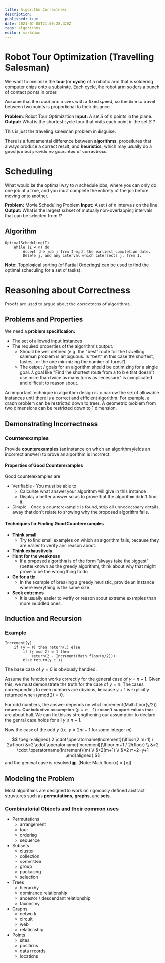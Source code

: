 ```yaml
---
title: Algorithm Correctness
description: 
published: true
date: 2021-07-05T21:50:28.320Z
tags: algorithms
editor: markdown
---
```


# Robot Tour Optimization (Travelling Salesman)
We want to minimize the **tour** (or **cycle**) of a robotic arm that is soldering computer chips onto a substrate. Each cycle, the robot arm solders a bunch of contact points in order. 

Assume that the robot arm moves with a fixed speed, so the time to travel between two points is proportional to their distance.

**Problem**: Robot Tour Optimization 
**Input:** A set $S$ of $n$ points in the plane. 
**Output:** What is the shortest cycle tour that visits each point in the set $S$ ?

This is just the traveling salesman problem in disguise.

There is a fundamental difference between **algorithms**, procedures that always produce a correct result, and **heuristics**, which may usually do a good job but provide no guarantee of correctness.

# Scheduling 
What would be the optimal way to $n$ schedule jobs, where you can only do one job at a time, and you must complete the entirety of the job before moving onto another. 


**Problem:** Movie Scheduling Problem
**Input:** A set $I$ of $n$ intervals on the line.
**Output:** What is the largest subset of mutually non-overlapping intervals that can be selected from $I$?



## Algorithm

```
OptimalScheduling(I)
	While (I ≠ ∅) do
		Accept the job j from I with the earliest completion date.
		Delete j, and any interval which intersects j, from I.
```

**Note:** Topological sorting (of [Partial Orderings](/mathematics/discrete-mathematics/partial-orderings)) can be used to find the optimal scheduling for a set of tasks).

# Reasoning about Correctness
Proofs are used to argue about the correctness of algorithms.

## Problems and Properties
We need a **problem specification:**
* The set of allowed input instances
* The required properties of the algorithm's output.
	* Should be well defined (e.g. the "best" route for the travelling saleman problem is ambiguous. Is "best" in this case the shortest, fastest, or the one minimizing the number of turns?).
  * The output / goals for an algorithm should be optimizing for a single goal. A goal like "Find the shortest route from a to b e that doesn't use more than twice as many turns as necessary" is complicated and difficult to reason about.

An important technique in algorithm design is to narrow the set of allowable instances until there is a correct and efficient algorithm. For example, a graph problem can be restricted down to trees. A geometric problem from two dimensions can be restricted down to 1 dimension.

## Demonstrating Incorrectness
### Counterexamples
Provide **counterexamples** (an instance on which an algorithm yields an incorrect answer) to prove an algorithm is incorrect.

#### Properties of Good Counterexamples
Good counterexamples are
* Verifiable - You must be able to
	* Calculate what answer your algorithm will give in this instance
  * Display a better answer so as to prove that the algorithm didn't find it. 
* Simple - Once a counterexample is found, strip all unneccessary details away that don't relate to showing why the proposed algorithm fails.

#### Techniques for Finding Good Counterexamples
* **Think small**
	* Try to find small examples on which an algorithm fails, because they are easier to verify and reason about.
* **Think exhaustively** 
* **Hunt for the weakness** 
	* If a proposed algorithm is of the form “always take the biggest” (better known as the greedy algorithm), think about why that might prove to be the wrong thing to do
* **Go for a tie** 
	* In the example of breaking a greedy heuristic, provide an instance where everything is the same size.
* **Seek extremes** 
	* It is usually easier to verify or reason about extreme examples than more muddled ones.
  
## Induction and Recursion
### Example
```
Increment(y)
	if (y = 0) then return(1) else
		if (y mod 2) = 1 then
			return(2 · Increment(Math.floor(y/2)))
		else return(y + 1)
```

The base case of $y=0$ is obviously handled. 

Assume the function works correctly for the general case of $y=n-1$. Given this, we must demonstrate the truth for the case of $y=n$. The cases corresponding to even numbers are obvious, because $y+1$ is explicitly returned when $(y \operatorname{mod}2)=0$.

For odd numbers, the answer depends on what Increment(Math.floor(y/2)) returns. Our inductive assumption ($y=n-1$) doesn't support values that are about half. We can fix this by strengthening our assumption to declare the genral case holds for all $y \leq n-1$.

Now the case of the odd $y$ (i.e. $y=2 m+1$ for some integer $m$):

$$
\begin{aligned}
2 \cdot \operatorname{Increment}(\lfloor(2 m+1) / 2\rfloor) &=2 \cdot \operatorname{Increment}(\lfloor m+1 / 2\rfloor) \\
&=2 \cdot \operatorname{Increment}(m) \\
&=2(m+1) \\
&=2 m+2=y+1
\end{aligned}
$$
and the general case is resolved $\blacksquare$.
(Note: Math.floor(x) = $\lfloor x \rfloor$)

## Modeling the Problem
Most algorithms are designed to work on rigorously defined abstract struvtures such as **permutations**, **graphs**, and **sets**.

### Combinatorial Objects and their common uses
* Permutations 
	* arrangement
  * tour 
  * ordering
  * sequence
* Subsets
	* cluster
  * collection
  * committee
  * group
  * packaging
  * selection
* Trees
	* hierarchy
  * dominance relationship
  * ancestor / descendant relationship
  * taxonomy
* Graphs
	* network
  * circuit
  * web
  * relationship
* Points
	* sites
  * positions
  * data records
  * locations